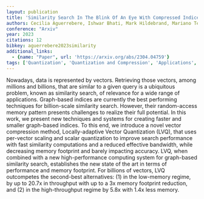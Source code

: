 ```yaml
---
layout: publication
title: 'Similarity Search In The Blink Of An Eye With Compressed Indices'
authors: Cecilia Aguerrebere, Ishwar Bhati, Mark Hildebrand, Mariano Tepper, Ted Willke
conference: "Arxiv"
year: 2023
citations: 12
bibkey: aguerrebere2023similarity
additional_links:
  - {name: "Paper", url: 'https://arxiv.org/abs/2304.04759'}
tags: ['Quantization', 'Quantization and Compression', 'Applications', 'Approximate Nearest Neighbor Search']
---
```

Nowadays, data is represented by vectors. Retrieving those vectors, among
millions and billions, that are similar to a given query is a ubiquitous
problem, known as similarity search, of relevance for a wide range of
applications. Graph-based indices are currently the best performing techniques
for billion-scale similarity search. However, their random-access memory
pattern presents challenges to realize their full potential. In this work, we
present new techniques and systems for creating faster and smaller graph-based
indices. To this end, we introduce a novel vector compression method,
Locally-adaptive Vector Quantization (LVQ), that uses per-vector scaling and
scalar quantization to improve search performance with fast similarity
computations and a reduced effective bandwidth, while decreasing memory
footprint and barely impacting accuracy. LVQ, when combined with a new
high-performance computing system for graph-based similarity search,
establishes the new state of the art in terms of performance and memory
footprint. For billions of vectors, LVQ outcompetes the second-best
alternatives: (1) in the low-memory regime, by up to 20.7x in throughput with
up to a 3x memory footprint reduction, and (2) in the high-throughput regime by
5.8x with 1.4x less memory.
